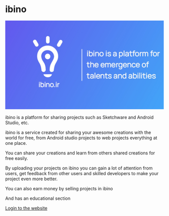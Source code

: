 # ibino
<img src="https://raw.githubusercontent.com/ibino-official/ibino/main/ibino.png">

ibino is a platform for sharing projects such as Sketchware and Android Studio, etc.

ibino is a service created for sharing your awesome creations with the world for free, from Android studio projects to web projects everything at one place.

You can share your creations and learn from others shared creations for free easily.

By uploading your projects on ibino you can gain a lot of attention from users, get feedback from other users and skilled developers to make your project even more better.

You can also earn money by selling projects in ibino

And has an educational section

<a href="https://ibino.ir">Login to the website</a>
